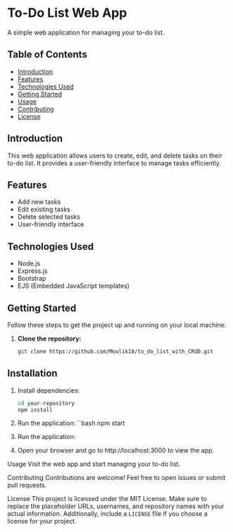 # To-Do List Web App

A simple web application for managing your to-do list.

## Table of Contents

- [Introduction](#introduction)
- [Features](#features)
- [Technologies Used](#technologies-used)
- [Getting Started](#getting-started)
- [Usage](#usage)
- [Contributing](#contributing)
- [License](#license)

## Introduction

This web application allows users to create, edit, and delete tasks on their to-do list. It provides a user-friendly interface to manage tasks efficiently.

## Features

- Add new tasks
- Edit existing tasks
- Delete selected tasks
- User-friendly interface

## Technologies Used

- Node.js
- Express.js
- Bootstrap
- EJS (Embedded JavaScript templates)

## Getting Started

Follow these steps to get the project up and running on your local machine:

1. **Clone the repository:**
   ```bash
   git clone https://github.com/Moulik18/to_do_list_with_CRUD.git

## Installation

1. Install dependencies:
   ```bash
   cd your-repository
   npm install

3. Run the application:
 ``bash
npm start

3. Run the application:
4. Open your browser and go to http://localhost:3000 to view the app.

Usage
Visit the web app and start managing your to-do list.

Contributing
Contributions are welcome! Feel free to open issues or submit pull requests.

License
This project is licensed under the MIT License.
Make sure to replace the placeholder URLs, usernames, and repository names with your actual information. Additionally, include a `LICENSE` file if you choose a license for your project.
